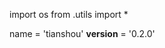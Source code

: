 

<!--
 * @version:
 * @Author:  StevenJokess https://github.com/StevenJokess
 * @Date: 2020-11-26 21:09:11
 * @LastEditors:  StevenJokess https://github.com/StevenJokess
 * @LastEditTime: 2020-11-27 19:48:15
 * @Description:
 * @TODO::
 * @Reference:https://github.com/thu-ml/tianshou/commit/0c944eab68064288629188174afbdc5a9a05fece
https://github.com/ShusenTang/Dive-into-DL-PyTorch/blob/master/code/d2lzh_pytorch/__init__.py
-->

import os
from .utils import *

name = 'tianshou'
__version__ = '0.2.0'
